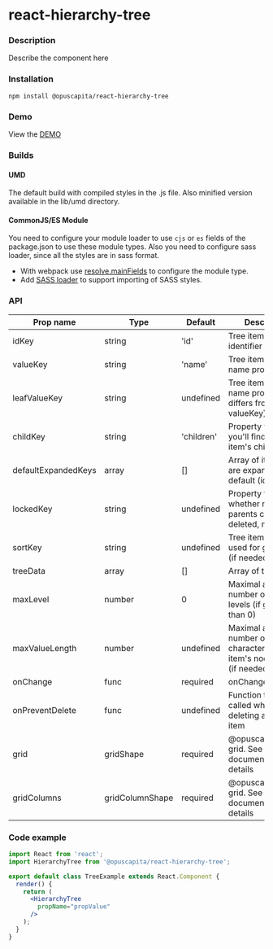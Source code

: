 # react-hierarchy-tree

### Description
Describe the component here

### Installation
```
npm install @opuscapita/react-hierarchy-tree
```

### Demo
View the [DEMO](https://opuscapita.github.io/react-hierarchy-tree)

### Builds
#### UMD
The default build with compiled styles in the .js file. Also minified version available in the lib/umd directory.
#### CommonJS/ES Module
You need to configure your module loader to use `cjs` or `es` fields of the package.json to use these module types.
Also you need to configure sass loader, since all the styles are in sass format.
* With webpack use [resolve.mainFields](https://webpack.js.org/configuration/resolve/#resolve-mainfields) to configure the module type.
* Add [SASS loader](https://github.com/webpack-contrib/sass-loader) to support importing of SASS styles.

### API
| Prop name                | Type             | Default                                  | Description                              |
| ------------------------ | ---------------- | ---------------------------------------- | ---------------------------------------- |
| idKey                    | string           | 'id'                                     | Tree item's unique identifier property   |
| valueKey                 | string           | 'name'                                   | Tree item's node name property           |
| leafValueKey             | string           | undefined                                | Tree item's leaf name property (if differs from valueKey) |
| childKey                 | string           | 'children'                               | Property where you'll find tree item's children |
| defaultExpandedKeys      | array            | []                                       | Array of items that are expanded by default (ids).  |
| lockedKey                | string           | undefined                                | Property that tells whether node or it's parents can be deleted, moved, etc. |
| sortKey                  | string           | undefined                                | Tree item's property used for grid sorting (if needed) |
| treeData                 | array            | []                                       | Array of tree items |
| maxLevel                 | number           | 0                                        | Maximal allowed number of hierarchy levels (if greater than 0) |
| maxValueLength           | number           | undefined                                | Maximal allowed number of characters of the item's node name (if needed) |
| onChange                 | func             | required                                 | onChange callback |
| onPreventDelete          | func             | undefined                                | Function that's called when deleting a locked item |
| grid                     | gridShape        | required                                 | @opuscapita/react-grid. See documentation for details |
| gridColumns              | gridColumnShape  | required                                 | @opuscapita/react-grid. See documentation for details |

### Code example
```jsx
import React from 'react';
import HierarchyTree from '@opuscapita/react-hierarchy-tree';

export default class TreeExample extends React.Component {
  render() {
    return (
      <HierarchyTree
        propName="propValue"
      />
    );
  }
}
```
